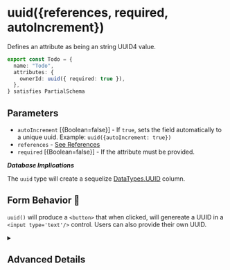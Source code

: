 # uuid({references, required, autoIncrement})

Defines an attribute as being an string UUID4 value.

```ts
export const Todo = {
  name: "Todo",
  attributes: {
    ownerId: uuid({ required: true }),
  },
} satisfies PartialSchema
```

## Parameters

- `autoIncrement` [{Boolean=false}] - If `true`, sets the field automatically to a unique uuid. Example: `uuid({autoIncrement: true})`
- `references` - [See References]()
- `required` [{Boolean=false}] - If the attribute must be provided.

**_Database Implications_**

The `uuid` type will create a sequelize [DataTypes.UUID](https://sequelize.org/docs/v6/core-concepts/model-basics/#uuids) column.

## Form Behavior 🛑

`uuid()` will produce a `<button>` that when clicked, will genereate a UUID in a `<input type='text'/>` control. Users can also provide their
own UUID.

<details>
<summary>

## Advanced Details

</summary>

### Control Type

```js
{
  type: "UUID4",
  allowNull: Boolean,
}
```

### Sequelize Type

```js
{
 type: "STRING",
  typeArgs: [36],
  allowNull: true,
}
```

</details>
